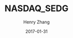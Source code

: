 ---
type: "report"
paper: "SEDG_Henry_Zhang.pdf"
author: "Henry Zhang"
company: "SolarEdge Technologies, Inc."
date: "2017-01-31"
summary: "SolarEdge Technologies Inc. (NASDAQ:SEDG) is an Israeli-based
solar technology company that provides power optimizers, solar
inverters, and monitoring solutions for solar photovoltaic (PV)
systems. The Company is currently one of the largest PV inverter
supplier with approximately 7% of global market share. Since
2010, SolarEdge has shipped over 3.8 gigawatts of its DC
optimized inverter systems to over 45 countries."
title: "NASDAQ_SEDG"
---